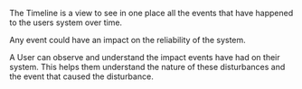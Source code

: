 The Timeline is a view to see in one place all the  events that have happened to the users system over time.

Any event could have an impact on the reliability of the system.

A User can observe and understand the impact events have had on their system. This helps them understand the nature of these disturbances and the event that caused the disturbance.